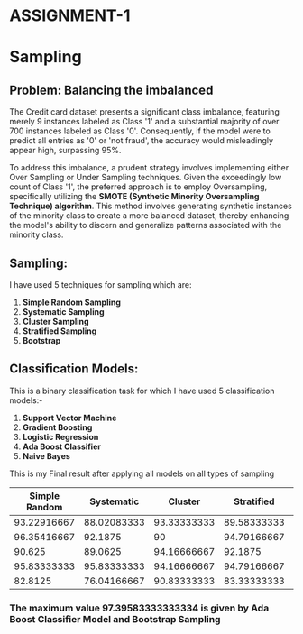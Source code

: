 # ASSIGNMENT-1
# Sampling
## Problem: Balancing the imbalanced
The Credit card dataset presents a significant class imbalance, featuring merely 9 instances labeled as Class '1' and a substantial majority of over 700 instances labeled as Class '0'. Consequently, if the model were to predict all entries as '0' or 'not fraud', the accuracy would misleadingly appear high, surpassing 95%.

To address this imbalance, a prudent strategy involves implementing either Over Sampling or Under Sampling techniques. Given the exceedingly low count of Class '1', the preferred approach is to employ Oversampling, specifically utilizing the **SMOTE (Synthetic Minority Oversampling Technique) algorithm**. This method involves generating synthetic instances of the minority class to create a more balanced dataset, thereby enhancing the model's ability to discern and generalize patterns associated with the minority class.

## Sampling:
I have used 5 techniques for sampling which are:
1. **Simple Random Sampling**
2. **Systematic Sampling**
3. **Cluster Sampling**
4. **Stratified Sampling**
5. **Bootstrap**

## Classification Models:
This is a binary classification task for which I have used 5 classification models:-
1. **Support Vector Machine**
2. **Gradient Boosting**
3. **Logistic Regression**
4. **Ada Boost Classifier**
5. **Naive Bayes**

This is my Final result after applying all models on all types of sampling

| Simple Random | Systematic  | Cluster     | Stratified  | Bootstrap   |
|---------------|-------------|-------------|-------------|-------------|
| 93.22916667   | 88.02083333 | 93.33333333 | 89.58333333 | 85.41666667 |
| 96.35416667   | 92.1875     | 90          | 94.79166667 | 95.83333333 |
| 90.625        | 89.0625     | 94.16666667 | 92.1875     | 87.5        |
| 95.83333333   | 95.83333333 | 94.16666667 | 94.79166667 | 90.625      |
| 82.8125       | 76.04166667 | 90.83333333 | 83.33333333 | 84.375      |

### The maximum value 97.39583333333334 is given by Ada Boost Classifier Model and  Bootstrap Sampling










